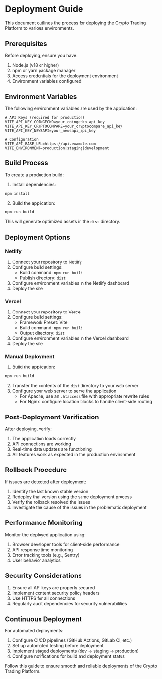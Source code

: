 
# Deployment Guide

This document outlines the process for deploying the Crypto Trading Platform to various environments.

## Prerequisites

Before deploying, ensure you have:

1. Node.js (v18 or higher)
2. npm or yarn package manager
3. Access credentials for the deployment environment
4. Environment variables configured

## Environment Variables

The following environment variables are used by the application:

```
# API Keys (required for production)
VITE_API_KEY_COINGECKO=your_coingecko_api_key
VITE_API_KEY_CRYPTOCOMPARE=your_cryptocompare_api_key
VITE_API_KEY_NEWSAPI=your_newsapi_api_key

# Configuration
VITE_API_BASE_URL=https://api.example.com
VITE_ENVIRONMENT=production|staging|development
```

## Build Process

To create a production build:

1. Install dependencies:
```bash
npm install
```

2. Build the application:
```bash
npm run build
```

This will generate optimized assets in the `dist` directory.

## Deployment Options

### Netlify

1. Connect your repository to Netlify
2. Configure build settings:
   - Build command: `npm run build`
   - Publish directory: `dist`
3. Configure environment variables in the Netlify dashboard
4. Deploy the site

### Vercel

1. Connect your repository to Vercel
2. Configure build settings:
   - Framework Preset: Vite
   - Build command: `npm run build`
   - Output directory: `dist`
3. Configure environment variables in the Vercel dashboard
4. Deploy the site

### Manual Deployment

1. Build the application:
```bash
npm run build
```

2. Transfer the contents of the `dist` directory to your web server
3. Configure your web server to serve the application
   - For Apache, use an `.htaccess` file with appropriate rewrite rules
   - For Nginx, configure location blocks to handle client-side routing

## Post-Deployment Verification

After deploying, verify:

1. The application loads correctly
2. API connections are working
3. Real-time data updates are functioning
4. All features work as expected in the production environment

## Rollback Procedure

If issues are detected after deployment:

1. Identify the last known stable version
2. Redeploy that version using the same deployment process
3. Verify the rollback resolved the issues
4. Investigate the cause of the issues in the problematic deployment

## Performance Monitoring

Monitor the deployed application using:

1. Browser developer tools for client-side performance
2. API response time monitoring
3. Error tracking tools (e.g., Sentry)
4. User behavior analytics

## Security Considerations

1. Ensure all API keys are properly secured
2. Implement content security policy headers
3. Use HTTPS for all connections
4. Regularly audit dependencies for security vulnerabilities

## Continuous Deployment

For automated deployments:

1. Configure CI/CD pipelines (GitHub Actions, GitLab CI, etc.)
2. Set up automated testing before deployment
3. Implement staged deployments (dev → staging → production)
4. Configure notifications for build and deployment status

Follow this guide to ensure smooth and reliable deployments of the Crypto Trading Platform.
